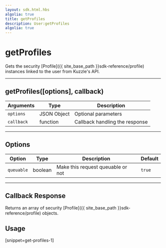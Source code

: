 ```yaml
---
layout: sdk.html.hbs
algolia: true
title: getProfiles
description: User:getProfiles
algolia: true
---
```

  

# getProfiles
Gets the security [Profile]({{ site_base_path }}sdk-reference/profile) instances linked to the user from Kuzzle's API.

---

## getProfiles([options], callback)

| Arguments | Type | Description |
|---------------|---------|----------------------------------------|
| ``options`` | JSON Object | Optional parameters |
| ``callback`` | function | Callback handling the response |

---

## Options

| Option | Type | Description | Default |
|---------------|---------|----------------------------------------|---------|
| ``queuable`` | boolean | Make this request queuable or not  | ``true`` |

---
## Callback Response

Returns an array of security [Profile]({{ site_base_path }}sdk-reference/profile) objects.

## Usage

[snippet=get-profiles-1]
